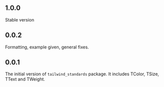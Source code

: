 ## 1.0.0
Stable version
## 0.0.2
Formatting, example given, general fixes.
## 0.0.1
The initial version of ```tailwind_standards``` package. It includes TColor, TSize, TText and TWeight.
